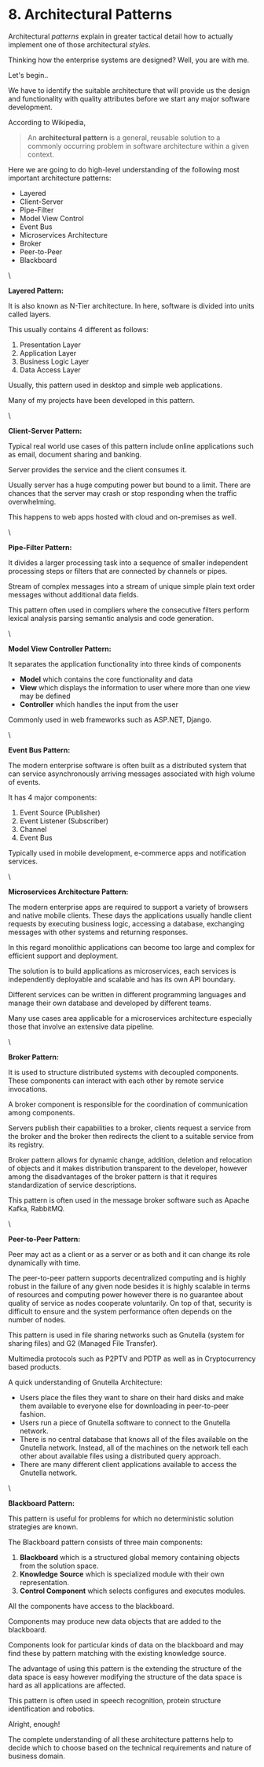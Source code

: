 # 8. Architectural Patterns

Architectural _patterns_ explain in greater tactical detail how to actually implement one of those architectural _styles_.

Thinking how the enterprise systems are designed? Well, you are with me.

Let's begin..

We have to identify the suitable architecture that will provide us the design and functionality with quality attributes before we start any major software development.

According to Wikipedia,

> An **architectural pattern** is a general, reusable solution to a commonly occurring problem in software architecture within a given context.

Here we are going to do high-level understanding of the following most important architecture patterns:

* Layered
* Client-Server
* Pipe-Filter
* Model View Control
* Event Bus
* Microservices Architecture
* Broker
* Peer-to-Peer
* Blackboard

\


**Layered Pattern:**

It is also known as N-Tier architecture. In here, software is divided into units called layers.

This usually contains 4 different as follows:

1. Presentation Layer
2. Application Layer
3. Business Logic Layer
4. Data Access Layer

Usually, this pattern used in desktop and simple web applications.

Many of my projects have been developed in this pattern.

\


**Client-Server Pattern:**

Typical real world use cases of this pattern include online applications such as email, document sharing and banking.

Server provides the service and the client consumes it.&#x20;

Usually server has a huge computing power but bound to a limit. There are chances that the server may crash or stop responding when the traffic overwhelming.

This happens to web apps hosted with cloud and on-premises as well.

\


**Pipe-Filter Pattern:**

It divides a larger processing task into a sequence of smaller independent processing steps or filters that are connected by channels or pipes.

Stream of complex messages into a stream of unique simple plain text order messages without additional data fields.

This pattern often used in compliers where the consecutive filters perform lexical analysis parsing semantic analysis and code generation.

\


**Model View Controller Pattern:**

It separates the application functionality into three kinds of components

* **Model** which contains the core functionality and data
* **View** which displays the information to user where more than one view may be defined
* **Controller** which handles the input from the user

&#x20;Commonly used in web frameworks such as ASP.NET, Django.

\


**Event Bus Pattern:**

The modern enterprise software is often built as a distributed system that can service asynchronously arriving messages associated with high volume of events.

&#x20;It has 4 major components:

1. Event Source (Publisher)
2. Event Listener (Subscriber)
3. Channel
4. Event Bus

Typically used in mobile development, e-commerce apps and notification services.

\


**Microservices Architecture Pattern:**

The modern enterprise apps are required to support a variety of browsers and native mobile clients. These days the applications usually handle client requests by executing business logic, accessing a database, exchanging messages with other systems and returning responses.

In this regard monolithic applications can become too large and complex for efficient support and deployment.

The solution is to build applications as microservices, each services is independently deployable and scalable and has its own API boundary.

Different services can be written in different programming languages and manage their own database and developed by different teams.

Many use cases area applicable for a microservices architecture especially those that involve an extensive data pipeline.

\


**Broker Pattern:**

It is used to structure distributed systems with decoupled components. These components can interact with each other by remote service invocations.

A broker component is responsible for the coordination of communication among components.

Servers publish their capabilities to a broker, clients request a service from the broker and the broker then redirects the client to a suitable service from its registry.

Broker pattern allows for dynamic change, addition, deletion and relocation of objects and it makes distribution transparent to the developer, however among the disadvantages of the broker pattern is that it requires standardization of service descriptions.

This pattern is often used in the message broker software such as Apache Kafka, RabbitMQ.

\


**Peer-to-Peer Pattern:**

Peer may act as a client or as a server or as both and it can change its role dynamically with time.

The peer-to-peer pattern supports decentralized computing and is highly robust in the failure of any given node besides it is highly scalable in terms of resources and computing power however there is no guarantee about quality of service as nodes cooperate voluntarily. On top of that, security is difficult to ensure and the system performance often depends on the number of nodes.

This pattern is used in file sharing networks such as Gnutella (system for sharing files) and G2 (Managed File Transfer).

Multimedia protocols such as P2PTV and PDTP as well as in Cryptocurrency based products.

A quick understanding of Gnutella Architecture:

* Users place the files they want to share on their hard disks and make them available to everyone else for downloading in peer-to-peer fashion.
* Users run a piece of Gnutella software to connect to the Gnutella network.
* There is no central database that knows all of the files available on the Gnutella network. Instead, all of the machines on the network tell each other about available files using a distributed query approach.
* There are many different client applications available to access the Gnutella network.

\


**Blackboard Pattern:**

This pattern is useful for problems for which no deterministic solution strategies are known.

The Blackboard pattern consists of three main components:

1. **Blackboard** which is a structured global memory containing objects from the solution space.
2. **Knowledge** **Source** which is specialized module with their own representation.
3. **Control Component** which selects configures and executes modules.

All the components have access to the blackboard.

Components may produce new data objects that are added to the blackboard.

Components look for particular kinds of data on the blackboard and may find these by pattern matching with the existing knowledge source.

The advantage of using this pattern is the extending the structure of the data space is easy however modifying the structure of the data space is hard as all applications are affected.

This pattern is often used in speech recognition, protein structure identification and robotics.

Alright, enough!

The complete understanding of all these architecture patterns help to decide which to choose based on the technical requirements and nature of business domain.
